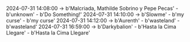 2024-07-31 14:08:00 -> b'Malcriada, Mathilde Sobrino y Pepe Pecas' - b'unknown' - b'Do Something!'
2024-07-31 14:10:00 -> b'Slowme' - b'my curse' - b'my curse'
2024-07-31 14:12:00 -> b'Aurenth' - b'wasteland' - b'wasteland'
2024-07-31 16:59:00 -> b'Darkybalion' - b'Hasta la Cima Llegare' - b'Hasta la Cima Llegare'
